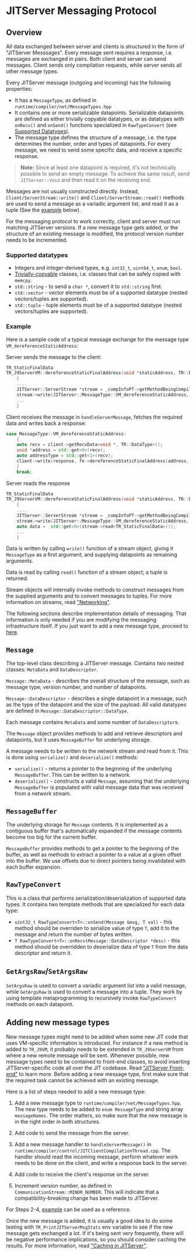 <!--
Copyright (c) 2018, 2021 IBM Corp. and others

This program and the accompanying materials are made available under
the terms of the Eclipse Public License 2.0 which accompanies this
distribution and is available at https://www.eclipse.org/legal/epl-2.0/
or the Apache License, Version 2.0 which accompanies this distribution and
is available at https://www.apache.org/licenses/LICENSE-2.0.

This Source Code may also be made available under the following
Secondary Licenses when the conditions for such availability set
forth in the Eclipse Public License, v. 2.0 are satisfied: GNU
General Public License, version 2 with the GNU Classpath
Exception [1] and GNU General Public License, version 2 with the
OpenJDK Assembly Exception [2].

[1] https://www.gnu.org/software/classpath/license.html
[2] https://openjdk.org/legal/assembly-exception.html

SPDX-License-Identifier: EPL-2.0 OR Apache-2.0 OR GPL-2.0 WITH Classpath-exception-2.0 OR LicenseRef-GPL-2.0 WITH Assembly-exception
-->

# JITServer Messaging Protocol

## Overview

All data exchanged between server and clients is structured in the form of "JITServer Messsages". Every message sent requires a response, i.e. messages are exchanged in pairs. Both client and server can send messages. Client sends only compilation requests, while server sends all other message types.

Every JITServer message (outgoing and incoming) has the following properties:

- It has a `MessageType`, as defined in `runtime/compiler/net/MessageTypes.hpp`
- It contains one or more serializable datapoints. Serializable datapoints are defined
as either trivially copyable datatypes, or as datatypes with `onRecv()` and `onSend()` functions specialized in `RawTypeConvert` (see [Supported Datatypes](#supported-datatypes)).
- The message type defines the structure of a message, i.e. the type determines the number, order and types of datapoints. For every message, we need to send some specific data, and receive a specific response.

> **Note:** Since at least one datapoint is required, it's not technically possible to send an empty message. To achieve the same result, send `JITServer::Void` and then read it on the receiving end.

Messages are not usually constructed directly. Instead, `Client/ServerStream::write()` and `Client/ServerStream::read()` methods are used to send a message as a variadic argument list, and read it as a tuple (See the [example](#example) below).

For the messaging protocol to work correctly, client and server must run matching JITServer versions. If a new message type gets added, or the structure of an existing message is modified, the protocol version number needs to be incremented.

### **Supported datatypes**

- Integers and integer-derived types, e.g. `int32_t`, `uint64_t`, `enum`, `bool`.
- [Trivially-copyable](https://en.cppreference.com/w/cpp/types/is_trivially_copyable) classes, i.e. classes that can be safely copied with `memcpy`.
- `std::string` - to send a `char *`, convert it to `std::string` first.
- `std::vector` - vector elements must be of a supported datatype (nested vectors/tuples are supported).
- `std::tuple` - tuple elements must be of a supported datatype (nested vectors/tuples are supported).

### **Example**

Here is a sample code of a typical message exchange for the message type `VM_dereferenceStaticAddress`:

Server sends the message to the client:

```c++
TR_StaticFinalData
TR_J9ServerVM::dereferenceStaticFinalAddress(void *staticAddress, TR::DataType addressType)
    {
    ....
    JITServer::ServerStream *stream = _compInfoPT->getMethodBeingCompiled()->_stream;
    stream->write(JITServer::MessageType::VM_dereferenceStaticAddress, staticAddress, addressType);
    ...
    }
```

Client receives the message in `handleServerMessage`, fetches the required data and writes back a response:

```c++
case MessageType::VM_dereferenceStaticAddress:
    {
    auto recv = client->getRecvData<void *, TR::DataType>();
    void *address = std::get<0>(recv);
    auto addressType = std::get<1>(recv);
    client->write(response, fe->dereferenceStaticFinalAddress(address, addressType));
    }
    break;
```

Server reads the response

```c++
TR_StaticFinalData
TR_J9ServerVM::dereferenceStaticFinalAddress(void *staticAddress, TR::DataType addressType)
    {
    ....
    JITServer::ServerStream *stream = _compInfoPT->getMethodBeingCompiled()->_stream;
    stream->write(JITServer::MessageType::VM_dereferenceStaticAddress, staticAddress, addressType);
    auto data =  std::get<0>(stream->read<TR_StaticFinalData>());
    ...
    }
```

Data is written by calling `write()` function of a stream object,
giving it `MessageType` as a first argument, and supplying datapoints as remaining arguments.

Data is read by calling `read()` function of a stream object; a tuple is returned.

Stream objects will internally invoke methods to construct messages from the supplied arguments and to convert messages to tuples. For more information on streams, read ["Networking"](Networking.md).

The following sections describe implementation details of messaging. That information is only needed if you are modifying the messaging infrastructure itself.
If you just want to add a new message type, proceed to [here](#adding-new-message-types).

## `Message`

The top-level class describing a JITServer message.
Contains two nested classes: `MetaData` and `DataDescriptor`.

`Message::MetaData` - describes the overall structure of the message, such as message type, version number, and number of datapoints.

`Message::DataDescriptor` - describes a single datapoint in a message, such as the type of the datapoint and the size of the payload. All valid datatypes are defined in `Message::DataDescriptor::DataType`.

Each message contains `MetaData` and some number of `DataDescriptor`s.

The `Message` object provides methods to add and retrieve descriptors and datapoints, but it uses `MessageBuffer` for underlying storage.

A message needs to be written to the network stream and read from it. This is done using `serialize()` and `deserialize()` methods:

- `serialize()` - returns a pointer to the beginning of the underlying `MessageBuffer`.
This can be written to a network.
- `deserialize()` - constructs a valid `Message`, assuming that the underlying `MessageBuffer` is populated with valid message data that was received from a network stream.

## `MessageBuffer`

The underlying storage for `Message` contents. It is implemented as a contiguous buffer
that's automatically expanded if the message contents become too big for the current buffer.

`MessageBuffer` provides methods to get a pointer to the beginning of the buffer, as well as methods to extract a pointer to a value at a given offset into the buffer. We use offsets due to direct pointers being invalidated with each buffer expansion.

## `RawTypeConvert`

This is a class that performs serialization/deserialization of supported data types.
It contains two template methods that are specialized for each data type:

- `uint32_t RawTypeConvert<T>::onSend(Message &msg, T val)` - this method should be overriden to serialize value of type `T`, add it to the message and return the number of bytes written.
- `T RawTypeConvert<T>::onRecv(Message::DataDescriptor *desc)` - this method should be overridden to deserialize data of type `T` from the data descriptor and return it.

## `GetArgsRaw`/`SetArgsRaw`

`SetArgsRaw` is used to convert a variadic argument list into a valid message, while
`GetArgsRaw` is used to convert a message into a tuple. They work by using template metaprogramming to recursively invoke `RawTypeConvert` methods on each datapoint.

## Adding new message types

New message types might need to be added when some new JIT code that uses VM-specific information is introduced. For instance if a new method is added to `TR_J9VM`, it probably needs to be extended in `TR_J9ServerVM` from where a new remote message will be sent. Whenever possible, new message types need to be contained to front-end classes, to avoid inserting JITServer-specific code all over the JIT codebase. Read ["JITServer Front-end"](Frontend.md) to learn more. Before adding a new message type, first make sure that the required task cannot be achieved with an existing message.

Here is a list of steps needed to add a new message type:

1. Add a new message type to `runtime/compiler/net/MessageTypes.hpp`. The new type needs to be added to `enum MessageType` and string array `messageNames`. The order matters, so make sure that the new message is in the right order in both structures.

2. Add code to send the message from the server.

3. Add a new message handler to `handleServerMessage()` in `runtime/compiler/control/JITClientCompilationThread.cpp`. The handler should read the incoming message, perform whatever work needs to be done on the client, and write a response back to the server.

4. Add code to receive the client's response on the server.

5. Increment version number, as defined in `CommunicationStream::MINOR_NUMBER`. This will indicate that a compatibility-breaking change has been made to JITServer.

For Steps 2-4, [example](#example) can be used as a reference.

Once the new message is added, it is usually a good idea to do some testing with `TR_PrintJITServerMsgStats` env variable to see if the new message gets exchanged a lot.
If it's being sent very frequently, there will be negative performance implications, so you should consider caching the results. For more information, read ["Caching in JITServer"](Caching.md).
